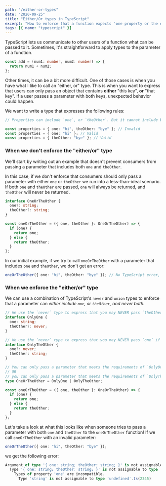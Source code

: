 ```yaml
---
path: "/either-or-types"
date: "2020-09-25"
title: "Either/Or types in TypeScript"
excerpt: "How to enforce that a function expects 'one property or the other' in TypeScript."
tags: [{ name: "typescript" }]
---
```


TypeScript lets us communicate to other users of a function what can be passed to it. Sometimes, it's straightforward to apply types to the parameter of a function.

```ts
const add = (num1: number, num2: number) => {
  return num1 + num2;
};
```

Other times, it can be a bit more difficult. One of those cases is when you have what I like to call an "either, or" type. This is when you want to express that users can only pass an object that contains **either** "this key", **or** "that key". If a user passes a parameter with both keys, unexpected behavior could happen.

We want to write a type that expresses the following rules:

```ts
// Properties can include `one`, or `theOther`. But it cannot include both:

const properties = { one: "hi", theOther: "bye" }; // Invalid
const properties = { one: "hi" }; // Valid
const properties = { theOther: "bye" }; // Valid
```

### When we don't enforce the "either/or" type

We'll start by writing out an example that doesn't prevent consumers from passing a parameter that includes both `one` and `theOther`.

In this case, if we don't enforce that consumers should only pass a parameter with either `one` or `theOther` we run into a less-than-ideal scenario. If both `one` and `theOther` are passed, `one` will always be returned, and `theOther` will never be returned.

```ts
interface OneOrTheOther {
  one?: string;
  theOther?: string;
}

const oneOrTheOther = ({ one, theOther }: OneOrTheOther) => {
  if (one) {
    return one;
  } else {
    return theOther;
  }
};
```

In our initial example, if we try to call `oneOrTheOther` with a parameter that includes `one` and `theOther`, we don't get an error:

```ts
oneOrTheOther({ one: "hi", theOther: "bye" }); // No TypeScript error, `one` is returned
```

### When we enforce the "either/or" type

We can use a combination of TypeScript's `never` and `union` types to enforce that a parameter can _either include `one`, or `theOther`, and never both._

```ts
// We use the `never` type to express that you may NEVER pass `theOther` if you have passed `one`.
interface OnlyOne {
  one: string;
  theOther?: never;
}

// We use the `never` type to express that you may NEVER pass `one` if you have passed `theOther`.
interface OnlyTheOther {
  one?: never;
  theOther: string;
}

// You can only pass a parameter that meets the requirements of `OnlyOne`
// OR
// you can only pass a parameter that meets the requirements of `OnlyTheOther`
type OneOrTheOther = OnlyOne | OnlyTheOther;

const oneOrTheOther = ({ one, theOther }: OneOrTheOther) => {
  if (one) {
    return one;
  } else {
    return theOther;
  }
};
```

Let's take a look at what this looks like when someone tries to pass a parameter with both `one` and `theOther` to the `oneOrTheOther` function! If we call `oneOrTheOther` with an invalid parameter:

```ts
oneOrTheOther({ one: "hi", theOther: "bye" });
```

we get the following error:

```ts
Argument of type '{ one: string; theOther: string; }' is not assignable to parameter of type 'OneOrTheOther'.
  Type '{ one: string; theOther: string; }' is not assignable to type 'OnlyTheOther'.
    Types of property 'one' are incompatible.
      Type 'string' is not assignable to type 'undefined'.ts(2345)
```
